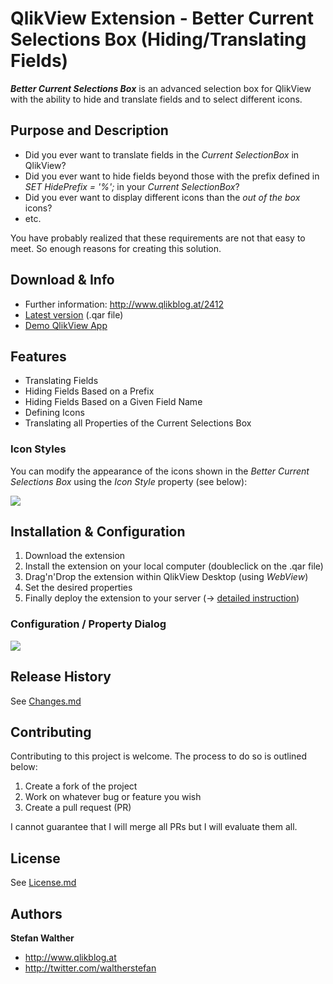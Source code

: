 # QlikView Extension - Better Current Selections Box (Hiding/Translating Fields)
**_Better Current Selections Box_** is an advanced selection box for QlikView with the ability to hide and translate fields and to select different icons.

## Purpose and Description
* Did you ever want to translate fields in the _Current SelectionBox_ in QlikView?
* Did you ever want to hide fields beyond those with the prefix defined in _SET HidePrefix = '%';_ in your _Current SelectionBox_?
* Did you ever want to display different icons than the _out of the box_ icons?
* etc.

You have probably realized that these requirements are not that easy to meet. So enough reasons for creating this solution.

## Download & Info

* Further information: http://www.qlikblog.at/2412
* [Latest version](https://github.com/stefanwalther/qvBetterCurrentSelectionsBox/raw/master/build/BetterCurrentSelectionsBox_latest.qar) (.qar file)
* [Demo QlikView App](https://github.com/stefanwalther/qvBetterCurrentSelectionsBox/raw/gh-pages/demo/BetterCurrentSelectionsBox_App_v1.0.qvw)

## Features

* Translating Fields
* Hiding Fields Based on a Prefix
* Hiding Fields Based on a Given Field Name
* Defining Icons
* Translating all Properties of the Current Selections Box

### Icon Styles

You can modify the appearance of the icons shown in the _Better Current Selections Box_ using the _Icon Style_ property (see below):

![](https://raw.githubusercontent.com/stefanwalther/qvBetterCurrentSelectionsBox/gh-pages/images/BetterCurrentSelectionsBox_Styles.png)

## Installation & Configuration

1. Download the extension
2. Install the extension on your local computer (doubleclick on the .qar file)
3. Drag'n'Drop the extension within QlikView Desktop (using _WebView_)
4. Set the desired properties
7. Finally deploy the extension to your server (-> [detailed instruction](http://www.qlikblog.at/1597/qliktip-40-installingdeploying-qlikview-extensions/))

### Configuration / Property Dialog

![](https://raw.githubusercontent.com/stefanwalther/qvBetterCurrentSelectionsBox/gh-pages/images/BetterCurrentSelectionsBox_PropertyDialog.png)

## Release History

See [Changes.md](CHANGES.md)

## Contributing

Contributing to this project is welcome. The process to do so is outlined below:

1. Create a fork of the project
2. Work on whatever bug or feature you wish
3. Create a pull request (PR)

I cannot guarantee that I will merge all PRs but I will evaluate them all.

## License

See [License.md](LICENSE.md)

## Authors

**Stefan Walther**
* http://www.qlikblog.at
* http://twitter.com/waltherstefan